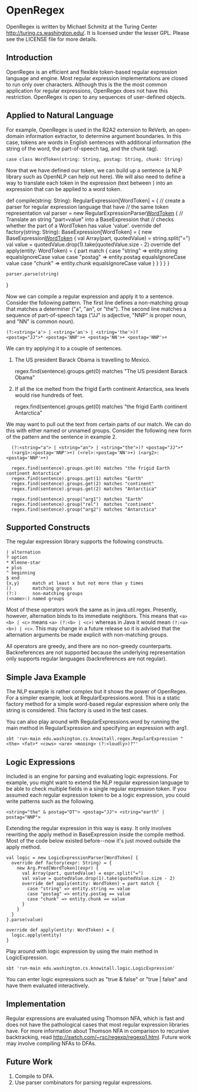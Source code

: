 # OpenRegex

OpenRegex is written by Michael Schmitz at the Turing Center
<http://turing.cs.washington.edu/>.  It is licensed under the lesser GPL.
Please see the LICENSE file for more details.


## Introduction

OpenRegex is an efficient and flexible token-based regular expression language
and engine.  Most regular expression implementations are closed to run only
over characters.  Although this is the the most common application for regular
expressions, OpenRegex does not have this restriction.  OpenRegex is open to
any sequences of user-defined objects.


## Applied to Natural Language

For example, OpenRegex is used in the R2A2 extension to ReVerb, an open-domain
information extractor, to determine argument boundaries.  In this case, tokens
are words in English sentences with additional information (the string of the
word, the part-of-speech tag, and the chunk tag).

    case class WordToken(string: String, postag: String, chunk: String)

Now that we have defined our token, we can build up a sentence (a NLP library
such as OpenNLP can help out here).  We will also need to define a way to
translate each token in the expression (text between <angled brackets>) into
an expression that can be applied to a word token.

  def compile(string: String): RegularExpression[WordToken] = {
    // create a parser for regular expression language that have
    // the same token representation
    val parser =
      new RegularExpressionParser[WordToken]() {
        // Translate an string "part=value" into a BaseExpression that
        // checks whether the part of a WordToken has value 'value'.
        override def factory(string: String): BaseExpression[WordToken] = {
          new BaseExpression[WordToken](string) {
            val Array(part, quotedValue) = string.split("=")
            val value = quotedValue.drop(1).take(quotedValue.size - 2)
            override def apply(entity: WordToken) = {
              part match {
                case "string" => entity.string equalsIgnoreCase value
                case "postag" => entity.postag equalsIgnoreCase value
                case "chunk" => entity.chunk equalsIgnoreCase value
              }
            }
          }
        }
      }

    parser.parse(string)
  }

Now we can compile a regular expression and apply it to a sentence.  Consider
the following pattern.  The first line defines a non-matching group that
matches a determiner ("a", "an", or "the").  The second line matches a sequence
of part-of-speech tags ("JJ" is adjective, "NNP" is proper noun, and "NN" is
common noun).

    (?:<string='a'> | <string='an'> | <string='the'>)?
    <postag="JJ">* <postag='NNP'>+ <postag='NN'>+ <postag='NNP'>+

We can try applying it to a couple of sentences.

1.  The US president Barack Obama is travelling to Mexico.

    regex.find(sentence).groups.get(0) matches "The US president Barack Obama"


2.  If all the ice melted from the frigid Earth continent Antarctica, sea
    levels would rise hundreds of feet.

    regex.find(sentence).groups.get(0) matches "the frigid Earth continent Antarctica"


We may want to pull out the text from certain parts of our match.  We can do
this with either named or unnamed groups.  Consider the following new form of
the pattern and the sentence in example 2.

      (?:<string="a"> | <string="an"> | <string="the">)? <postag="JJ">*
      (<arg1>:<postag='NNP'>+) (<rel>:<postag='NN'>+) (<arg2>:<postag='NNP'>+)

      regex.find(sentence).groups.get(0) matches "the frigid Earth continent Antarctica"
      regex.find(sentence).groups.get(1) matches "Earth"
      regex.find(sentence).groups.get(2) matches "continent"
      regex.find(sentence).groups.get(2) matches "Antarctica"

      regex.find(sentence).group("arg1") matches "Earth"
      regex.find(sentence).group("rel")  matches "continent"
      regex.find(sentence).group("arg2") matches "Antarctica"

## Supported Constructs

The regular expression library supports the following constructs.

    | alternation
    ? option
    * Kleene-star
    + plus
    ^ beginning
    $ end
    {x,y}     match at least x but not more than y times
    ()        matching groups
    (?:)      non-matching groups
    (<name>:) named groups

Most of these operators work the same as in java.util.regex.  Presently,
however, alternation binds to its immediate neighbors.  This means that `<a>
<b> | <c>` means `<a> (?:<b> | <c>)` whereas in Java it would mean `(?:<a> <b>)
| <c>`.  This may change in a future release so it is advised that the
alternation arguments be made explicit with non-matching groups.

All operators are greedy, and there are no non-greedy counterparts.
Backreferences are not supported because the underlying representation only
supports regular languages (backreferences are not regular).


## Simple Java Example

The NLP example is rather complex but it shows the power of OpenRegex.  For a
simpler example, look at RegularExpressions.word.  This is a static factory
method for a simple word-based regular expression where only the string is
considered.  This factory is used in the test cases.

You can also play around with RegularExpressions.word by running the main
method in RegularExpression and specifying an expression with arg1.

    sbt 'run-main edu.washington.cs.knowitall.regex.RegularExpression "<the> <fat>* <cows> <are> <mooing> (?:<loudly>)?"'


## Logic Expressions

Included is an engine for parsing and evaluating logic expressions.  For
example, you might want to extend the NLP regular expression language to be
able to check multiple fields in a single regular expression token.  If you
assumed each regular expression token to be a logic expression, you could
write patterns such as the following.

    <string="the" & postag="DT"> <postag="JJ"> <string="earth" | postag="NNP">

Extending the regular expression in this way is easy.  It only involves
rewriting the apply method in BaseExpression inside the compile method.
Most of the code below existed before--now it's just moved outside the
apply method.

    val logic = new LogicExpressionParser[WordToken] {
      override def factory(expr: String) = {
        new Arg.Pred[WordToken](expr) {
          val Array(part, quotedValue) = expr.split("=")
          val value = quotedValue.drop(1).take(quotedValue.size - 2)
          override def apply(entity: WordToken) = part match {
            case "string" => entity.string == value
            case "postag" => entity.postag == value
            case "chunk" => entity.chunk == value
          }
        }
      }
    }.parse(value)

    override def apply(entity: WordToken) = {
      logic.apply(entity)
    }

Play around with logic expression by using the main method in LogicExpression.

    sbt 'run-main edu.washington.cs.knowitall.logic.LogicExpression'
 
You can enter logic expressions such as "true & false" or "true | false" and
have them evaluated interactively.


## Implementation

Regular expressions are evaluated using Thomson NFA, which is fast and does not have
the pathological cases that most regular expression libraries have.  For more
information about Thomson NFA in comparison to recursive backtracking, read
http://swtch.com/~rsc/regexp/regexp1.html.  Future work may involve compiling
NFAs to DFAs.


## Future Work

1.  Compile to DFA.
2.  Use parser combinators for parsing regular expressions.
